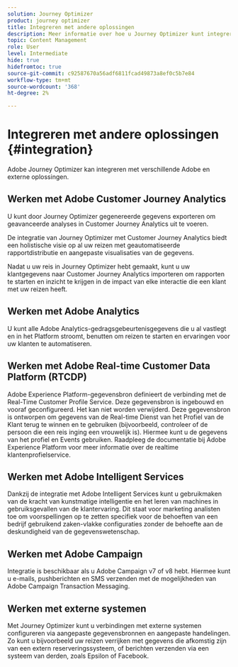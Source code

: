 ```yaml
---
solution: Journey Optimizer
product: journey optimizer
title: Integreren met andere oplossingen
description: Meer informatie over hoe u Journey Optimizer kunt integreren met andere oplossingen
topic: Content Management
role: User
level: Intermediate
hide: true
hidefromtoc: true
source-git-commit: c92587670a56adf6811fcad49873a8ef0c5b7e84
workflow-type: tm+mt
source-wordcount: '368'
ht-degree: 2%

---
```


# Integreren met andere oplossingen {#integration}

Adobe Journey Optimizer kan integreren met verschillende Adobe en externe oplossingen.

## Werken met Adobe Customer Journey Analytics

U kunt door Journey Optimizer gegenereerde gegevens exporteren om geavanceerde analyses in Customer Journey Analytics uit te voeren.

De integratie van Journey Optimizer met Customer Journey Analytics biedt een holistische visie op al uw reizen met geautomatiseerde rapportdistributie en aangepaste visualisaties van de gegevens.

Nadat u uw reis in Journey Optimizer hebt gemaakt, kunt u uw klantgegevens naar Customer Journey Analytics importeren om rapporten te starten en inzicht te krijgen in de impact van elke interactie die een klant met uw reizen heeft.

## Werken met Adobe Analytics

U kunt alle Adobe Analytics-gedragsgebeurtenisgegevens die u al vastlegt en in het Platform stroomt, benutten om reizen te starten en ervaringen voor uw klanten te automatiseren.


## Werken met Adobe Real-time Customer Data Platform (RTCDP)

Adobe Experience Platform-gegevensbron definieert de verbinding met de Real-Time Customer Profile Service. Deze gegevensbron is ingebouwd en vooraf geconfigureerd. Het kan niet worden verwijderd. Deze gegevensbron is ontworpen om gegevens van de Real-time Dienst van het Profiel van de Klant terug te winnen en te gebruiken (bijvoorbeeld, controleer of de persoon die een reis inging een vrouwelijk is). Hiermee kunt u de gegevens van het profiel en Events gebruiken. Raadpleeg de documentatie bij Adobe Experience Platform voor meer informatie over de realtime klantenprofielservice.


## Werken met Adobe Intelligent Services

Dankzij de integratie met Adobe Intelligent Services kunt u gebruikmaken van de kracht van kunstmatige intelligentie en het leren van machines in gebruiksgevallen van de klantervaring. Dit staat voor marketing analisten toe om voorspellingen op te zetten specifiek voor de behoeften van een bedrijf gebruikend zaken-vlakke configuraties zonder de behoefte aan de deskundigheid van de gegevenswetenschap.

## Werken met Adobe Campaign

Integratie is beschikbaar als u Adobe Campaign v7 of v8 hebt. Hiermee kunt u e-mails, pushberichten en SMS verzenden met de mogelijkheden van Adobe Campaign Transaction Messaging.

## Werken met externe systemen

Met Journey Optimizer kunt u verbindingen met externe systemen configureren via aangepaste gegevensbronnen en aangepaste handelingen. Zo kunt u bijvoorbeeld uw reizen verrijken met gegevens die afkomstig zijn van een extern reserveringssysteem, of berichten verzenden via een systeem van derden, zoals Epsilon of Facebook.




